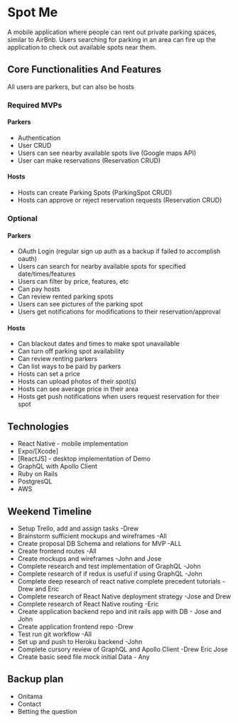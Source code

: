# Spot Me

 A mobile application where people can rent out private parking spaces, similar to AirBnb. Users searching for parking in an area can fire up the application to check out available spots near them.

## Core Functionalities And Features

All users are parkers, but can also be hosts

### Required MVPs

#### Parkers
- Authentication
- User CRUD
- Users can see nearby available spots live (Google maps API)
- User can make reservations (Reservation CRUD)

#### Hosts
- Hosts can create Parking Spots (ParkingSpot CRUD)
- Hosts can approve or reject reservation requests (Reservation CRUD)

### Optional

#### Parkers
- OAuth Login (regular sign up auth as a backup if failed to accomplish oauth)
- Users can search for nearby available spots for specified date/times/features
- Users can filter by price, features, etc
- Can pay hosts
- Can review rented parking spots
- Users can see pictures of the parking spot
- Users get notifications for modifications to their reservation/approval

#### Hosts
- Can blackout dates and times to make spot unavailable
- Can turn off parking spot availability
- Can review renting parkers
- Can list ways to be paid by parkers
- Hosts can set a price
- Hosts can upload photos of their spot(s)
- Hosts can see average price in their area
- Hosts get push notifications when users request reservation for their spot

 
 

 ## Technologies

 - React Native - mobile implementation
 - Expo/[Xcode]
 - [ReactJS] - desktop implementation of Demo
 - GraphQL with Apollo Client
 - Ruby on Rails
 - PostgresQL
 - AWS



## Weekend Timeline
	
- Setup Trello, add and assign tasks -Drew
- Brainstorm sufficient mockups and wireframes -All
- Create proposal DB Schema and relations for MVP -ALL
- Create frontend routes -All
- Create mockups and wireframes -John and Jose
- Complete research and test implementation of GraphQL -John
- Complete research of if redux is useful if using GraphQL -John
- Complete deep research of react native complete precedent tutorials -Drew and Eric
- Complete research of React Native deployment strategy -Jose and Drew
- Complete research of React Native routing -Eric
- Create application backend repo and init rails app with DB - Jose and John
- Create application frontend repo -Drew
- Test run git workflow -All
- Set up and push to Heroku backend -John
- Complete cursory review of GraphQL and Apollo Client -Drew Eric Jose
- Create basic seed file mock initial Data - Any


## Backup plan
- Onitama
- Contact
- Betting the question
